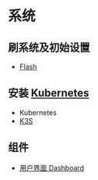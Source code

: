 # 系统

## 刷系统及初始设置
* [Flash](flash)

## 安装 [Kubernetes](https://kubernetes.io/zh/)
* Kubernetes
* [K3S](k3s)

## 组件
* [用户界面 Dashboard](dashboard)
